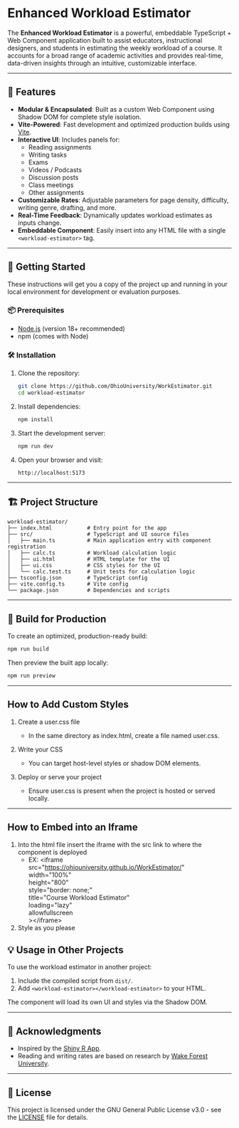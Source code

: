 # Enhanced Workload Estimator

The **Enhanced Workload Estimator** is a powerful, embeddable TypeScript + Web Component application built to assist educators, instructional designers, and students in estimating the weekly workload of a course. It accounts for a broad range of academic activities and provides real-time, data-driven insights through an intuitive, customizable interface.

---

## 🔧 Features

- **Modular & Encapsulated**: Built as a custom Web Component using Shadow DOM for complete style isolation.
- **Vite-Powered**: Fast development and optimized production builds using [Vite](https://vitejs.dev/).
- **Interactive UI**: Includes panels for:
  - Reading assignments
  - Writing tasks
  - Exams
  - Videos / Podcasts
  - Discussion posts
  - Class meetings
  - Other assignments
- **Customizable Rates**: Adjustable parameters for page density, difficulty, writing genre, drafting, and more.
- **Real-Time Feedback**: Dynamically updates workload estimates as inputs change.
- **Embeddable Component**: Easily insert into any HTML file with a single `<workload-estimator>` tag.

---

## 🚀 Getting Started

These instructions will get you a copy of the project up and running in your local environment for development or evaluation purposes.

### 📦 Prerequisites

- [Node.js](https://nodejs.org/) (version 18+ recommended)
- npm (comes with Node)

### 🛠️ Installation

1. Clone the repository:

   ```bash
   git clone https://github.com/OhioUniversity/WorkEstimator.git
   cd workload-estimator
   ```

2. Install dependencies:

   ```bash
   npm install
   ```

3. Start the development server:

   ```bash
   npm run dev
   ```

4. Open your browser and visit:

   ```
   http://localhost:5173
   ```

---

## 🏗️ Project Structure

```
workload-estimator/
├── index.html           # Entry point for the app
├── src/                 # TypeScript and UI source files
│   ├── main.ts          # Main application entry with component registration
│   ├── calc.ts          # Workload calculation logic
│   ├── ui.html          # HTML template for the UI
│   ├── ui.css           # CSS styles for the UI
│   └── calc.test.ts     # Unit tests for calculation logic
├── tsconfig.json        # TypeScript config
├── vite.config.ts       # Vite config
└── package.json         # Dependencies and scripts
```

---

## 🧪 Build for Production

To create an optimized, production-ready build:

```bash
npm run build
```

Then preview the built app locally:

```bash
npm run preview
```

---
## How to Add Custom Styles
1. Create a user.css file
   - In the same directory as index.html, create a file named user.css.

2. Write your CSS
   - You can target host-level styles or shadow DOM elements.

3. Deploy or serve your project
   - Ensure user.css is present when the project is hosted or served locally.

---
## How to Embed into an Iframe
1. Into the html file insert the iframe with the src link to where the component is deployed
   - EX:
         \<iframe \
            src="https://ohiouniversity.github.io/WorkEstimator/" \
            width="100%" \
            height="800" \
            style="border: none;" \
            title="Course Workload Estimator" \
            loading="lazy" \
            allowfullscreen \
         \>\</iframe>
2. Style as you please

## 💡 Usage in Other Projects

To use the workload estimator in another project:

1. Include the compiled script from `dist/`.
2. Add `<workload-estimator></workload-estimator>` to your HTML.

The component will load its own UI and styles via the Shadow DOM.

---

## 🙏 Acknowledgments

- Inspired by the [Shiny R App](https://shiny.justinesarey.com/wfuworkloadapp/).
- Reading and writing rates are based on research by [Wake Forest University](https://cat.wfu.edu/resources/workload/estimationdetails/).

---

## 📄 License

This project is licensed under the GNU General Public License v3.0 - see the [LICENSE](./LICENSE) file for details.



